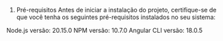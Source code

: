 1. Pré-requisitos
Antes de iniciar a instalação do projeto, certifique-se de que você tenha os seguintes pré-requisitos instalados no seu sistema:

Node.js versão: 20.15.0
NPM versão: 10.7.0
Angular CLI versão: 18.0.5
